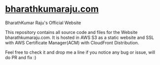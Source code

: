 # [bharathkumaraju.com](https://bharathkumaraju.com)
BharathKumar Raju's Official Website

This repository contains all source code and files for the Website bharathkumaraju.com.
It is hosted in AWS S3 as a static website and SSL with AWS Certificate Manager(ACM) with CloudFront Distribution.

Feel free to check it and drop me a line if you notice any bug or issue, will do PR and fix :) 
